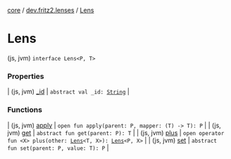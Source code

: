 [core](../../index.md) / [dev.fritz2.lenses](../index.md) / [Lens](./index.md)

# Lens

(js, jvm) `interface Lens<P, T>`

### Properties

| (js, jvm) [_id](_id.md) | `abstract val _id: `[`String`](https://kotlinlang.org/api/latest/jvm/stdlib/kotlin/-string/index.html) |

### Functions

| (js, jvm) [apply](apply.md) | `open fun apply(parent: P, mapper: (T) -> T): P` |
| (js, jvm) [get](get.md) | `abstract fun get(parent: P): T` |
| (js, jvm) [plus](plus.md) | `open operator fun <X> plus(other: `[`Lens`](./index.md)`<T, X>): `[`Lens`](./index.md)`<P, X>` |
| (js, jvm) [set](set.md) | `abstract fun set(parent: P, value: T): P` |

